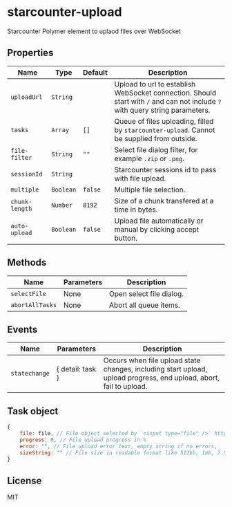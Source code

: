 # starcounter-upload
Starcounter Polymer element to uplaod files over WebSocket

## Properties

Name           | Type      | Default | Description
---------------|-----------|---------|--------------
`uploadUrl`    | `String`  |         | Upload to url to establish WebSocket connection. Should start with `/` and can not include `?` with query string parameters.
`tasks`        | `Array`   | `[]`    | Queue of files uploading, filled by `starcounter-upload`. Cannot be supplied from outside.
`file-filter`  | `String`  | `""`    | Select file dialog filter, for example `.zip` or `.png`.
`sessionId`    | `String`  |         | Starcounter sessions id to pass with file upload.
`multiple`     | `Boolean` | `false` | Multiple file selection.
`chunk-length` | `Number`  | `8192`  | Size of a chunk transfered at a time in bytes.
`auto-upload`  | `Boolean` | `false` | Upload file automatically or manual by clicking accept button.

## Methods

Name            | Parameters | Description
----------------|------------|-------------
`selectFile`    | None       | Open select file dialog.
`abortAllTasks` | None       | Abort all queue items.

## Events

Name          | Parameters       | Description
--------------|------------------|-------------
`statechange` | { detail: task } | Occurs when file upload state changes, including start upload, upload progress, end upload, abort, fail to upload.

## Task object

```js
{
	file: file, // File object selected by `<input type="file" />` https://developer.mozilla.org/en/docs/Using_files_from_web_applications
	progress: 0, // File upload progress in %
	error: "", // File upload error text, empty string if no errors,
	sizeString: "" // File size in readable format like 512kb, 1mb, 2.5gb
}
```

## License

MIT
